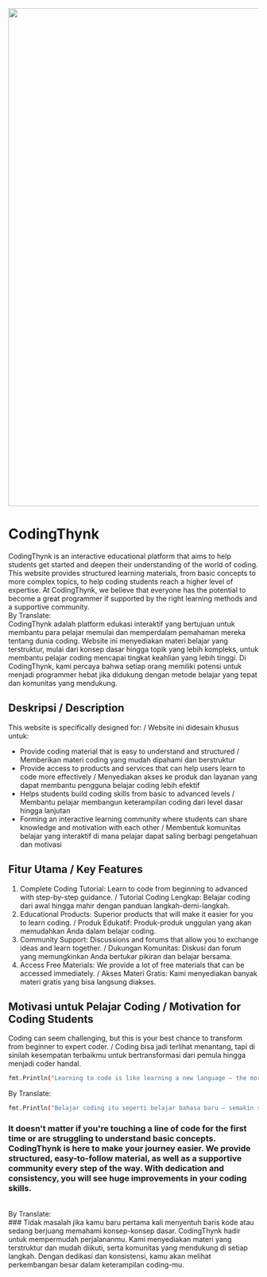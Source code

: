 <div id="header" align="center">
  <img src="https://github.com/user-attachments/assets/3e5a118f-f07d-46c8-830e-62bea21a02a3" width="1000" />
</div>

# CodingThynk

CodingThynk is an interactive educational platform that aims to help students get started and deepen their understanding of the world of coding. This website provides structured learning materials, from basic concepts to more complex topics, to help coding students reach a higher level of expertise. At CodingThynk, we believe that everyone has the potential to become a great programmer if supported by the right learning methods and a supportive community.
<br/>
By Translate:
<br/>
CodingThynk adalah platform edukasi interaktif yang bertujuan untuk membantu para pelajar memulai dan memperdalam pemahaman mereka tentang dunia coding. Website ini menyediakan materi belajar yang terstruktur, mulai dari konsep dasar hingga topik yang lebih kompleks, untuk membantu pelajar coding mencapai tingkat keahlian yang lebih tinggi. Di CodingThynk, kami percaya bahwa setiap orang memiliki potensi untuk menjadi programmer hebat jika didukung dengan metode belajar yang tepat dan komunitas yang mendukung.

## Deskripsi / Description
This website is specifically designed for: / Website ini didesain khusus untuk:
- Provide coding material that is easy to understand and structured / Memberikan materi coding yang mudah dipahami dan berstruktur
- Provide access to products and services that can help users learn to code more effectively / Menyediakan akses ke produk dan layanan yang dapat membantu pengguna belajar coding lebih efektif
- Helps students build coding skills from basic to advanced levels / Membantu pelajar membangun keterampilan coding dari level dasar hingga lanjutan
- Forming an interactive learning community where students can share knowledge and motivation with each other / Membentuk komunitas belajar yang interaktif di mana pelajar dapat saling berbagi pengetahuan dan motivasi

## Fitur Utama / Key Features
1. Complete Coding Tutorial: Learn to code from beginning to advanced with step-by-step guidance. / Tutorial Coding Lengkap: Belajar coding dari awal hingga mahir dengan panduan langkah-demi-langkah.
2. Educational Products: Superior products that will make it easier for you to learn coding. / Produk Edukatif: Produk-produk unggulan yang akan memudahkan Anda dalam belajar coding.
3. Community Support: Discussions and forums that allow you to exchange ideas and learn together. / Dukungan Komunitas: Diskusi dan forum yang memungkinkan Anda bertukar pikiran dan belajar bersama.
4. Access Free Materials: We provide a lot of free materials that can be accessed immediately. / Akses Materi Gratis: Kami menyediakan banyak materi gratis yang bisa langsung diakses.

## Motivasi untuk Pelajar Coding / Motivation for Coding Students
Coding can seem challenging, but this is your best chance to transform from beginner to expert coder. / Coding bisa jadi terlihat menantang, tapi di sinilah kesempatan terbaikmu untuk bertransformasi dari pemula hingga menjadi coder handal.
```bash
fmt.Println("Learning to code is like learning a new language – the more you practice, the more fluent you will become. All great programmers were once beginners.")
```

By Translate:

```bash
fmt.Println("Belajar coding itu seperti belajar bahasa baru – semakin sering berlatih, semakin fasih kamu. Semua programmer hebat pun pernah menjadi pemula..")
```

### It doesn't matter if you're touching a line of code for the first time or are struggling to understand basic concepts. CodingThynk is here to make your journey easier. We provide structured, easy-to-follow material, as well as a supportive community every step of the way. With dedication and consistency, you will see huge improvements in your coding skills.
<br/>
By Translate:
<br/>
### Tidak masalah jika kamu baru pertama kali menyentuh baris kode atau sedang berjuang memahami konsep-konsep dasar. CodingThynk hadir untuk mempermudah perjalananmu. Kami menyediakan materi yang terstruktur dan mudah diikuti, serta komunitas yang mendukung di setiap langkah. Dengan dedikasi dan konsistensi, kamu akan melihat perkembangan besar dalam keterampilan coding-mu.








